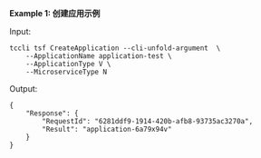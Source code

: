**Example 1: 创建应用示例**



Input: 

```
tccli tsf CreateApplication --cli-unfold-argument  \
    --ApplicationName application-test \
    --ApplicationType V \
    --MicroserviceType N
```

Output: 
```
{
    "Response": {
        "RequestId": "6281ddf9-1914-420b-afb8-93735ac3270a",
        "Result": "application-6a79x94v"
    }
}
```

